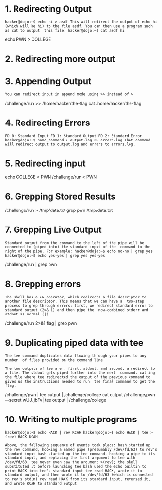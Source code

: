 # 1. Redirecting Output

`hacker@dojo:~$ echo hi > asdf
This will redirect the output of echo hi (which will be hi) to the file asdf. You can then use a program such as cat to output 
this file:
hacker@dojo:~$ cat asdf
hi`

echo  PWN > COLLEGE

# 2. Redirecting more output

# 3. Appending Output

`You can redirect input in append mode using >> instead of >`

 /challenge/run >> /home/hacker/the-flag
 cat /home/hacker/the-flag

 # 4. Redirecting Errors

 `FD 0: Standard Input
FD 1: Standard Output
FD 2: Standard Error
hacker@dojo:~$ some_command > output.log 2> errors.log
That command will redirect output to output.log and errors to errors.log.`

# 5. Redirecting input

echo COLLEGE > PWN
/challenge/run < PWN

# 6. Grepping Stored Results

/challenge/run >  /tmp/data.txt
grep pwn /tmp/data.txt

# 7. Grepping Live Output

`Standard output from the command to the left of the pipe will be connected to (piped into) the standard input of the 
command to the right of the pipe. For example:
hacker@dojo:~$ echo no-no | grep yes
hacker@dojo:~$ echo yes-yes | grep yes
yes-yes`

/challenge/run | grep pwn

# 8. Grepping errors

`The shell has a >& operator, which redirects a file descriptor to another file descriptor. This means that we can have a 
two-step process to grep through errors: first, we redirect standard error to standard output (2>& 1) and then pipe the 
now-combined stderr and stdout as normal (|)`

 /challenge/run 2>&1  flag | grep pwn

 # 9. Duplicating piped data with tee

 `The tee command duplicates data flowing through your pipes to any number  of files provided on the command line`
 
 `The two outputs of tee are : first, stdout, and second, a redirect to a file. The stdout gets piped further into the next 
 command. cat ing the file where tee redirected the output of the previous command to gives us the instructions needed to run 
 the final command to get the flag.`
 

 /challenge/pwn | tee output | /challenge/college
 cat output
 /challenge/pwn --secret wUJ_jbFv| tee output | /challenge/college

# 10. Writing to multiple programs

 `hacker@dojo:~$ echo HACK | rev
KCAH
hacker@dojo:~$ echo HACK | tee >(rev)
HACK
KCAH`

`Above, the following sequence of events took place:
bash started up the rev command, hooking a named pipe (presumably /dev/fd/63) to rev's standard input
bash started up the tee command, hooking a pipe to its standard input, and replacing the first argument to tee with /dev/fd/63. tee never even saw the argument >(rev); the shell substituted it before launching tee
bash used the echo builtin to print HACK into tee's standard input
tee read HACK, wrote it to standard output, and then wrote it to /dev/fd/63 (which is connected to rev's stdin)
rev read HACK from its standard input, reversed it, and wrote KCAH to standard output`

